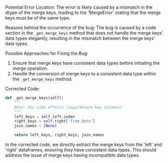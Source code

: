 Potential Error Location:
The error is likely caused by a mismatch in the dtype of the merge keys, leading to the 'MergeError' stating that the merge keys must be of the same type.

Reasons behind the occurrence of the bug:
The bug is caused by a code section in the `_get_merge_keys` method that does not handle the merge keys' data types elegantly, resulting in the mismatch between the merge keys' data types.

Possible Approaches for Fixing the Bug:
1. Ensure that merge keys have consistent data types before initiating the merge operation.
2. Handle the conversion of merge keys to a consistent data type within the `_get_merge_keys` method.

Corrected Code:
```python
def _get_merge_keys(self):
    """
    Note: has side effects (copy/delete key columns)
    """
    left_keys = self.left.index
    right_keys = self.right['from_date']
    join_names = [None]

    return left_keys, right_keys, join_names
```
In the corrected code, we directly extract the merge keys from the 'left' and 'right' dataframes, ensuring they have consistent data types. This should address the issue of merge keys having incompatible data types.
